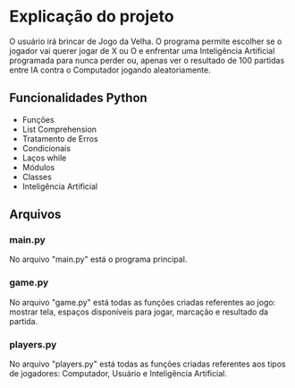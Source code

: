 # Explicação do projeto
O usuário irá brincar de Jogo da Velha. O programa permite escolher se o jogador vai querer jogar de X ou O e enfrentar uma Inteligência Artificial programada para nunca perder ou, apenas ver o resultado de 100 partidas entre IA contra o Computador jogando aleatoriamente.
## Funcionalidades Python
- Funções
- List Comprehension
- Tratamento de Erros
- Condicionais
- Laços while
- Módulos
- Classes
- Inteligência Artificial
## Arquivos
### main.py
No arquivo "main.py" está o programa principal.
### game.py
No arquivo "game.py" está todas as funções criadas referentes ao jogo: mostrar tela, espaços disponíveis para jogar, marcação e resultado da partida.
### players.py
No arquivo "players.py" está todas as funções criadas referentes aos tipos de jogadores: Computador, Usuário e Inteligência Artificial.